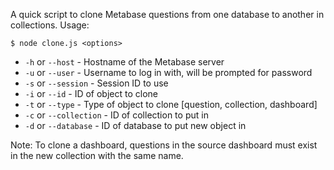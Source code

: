 A quick script to clone Metabase questions from one database to another in collections.  Usage:

```
$ node clone.js <options>
```

- `-h` or `--host` - Hostname of the Metabase server
- `-u` or `--user` - Username to log in with, will be prompted for password
- `-s` or `--session` - Session ID to use
- `-i` or `--id` - ID of object to clone
- `-t` or `--type` - Type of object to clone [question, collection, dashboard]
- `-c` or `--collection` - ID of collection to put in
- `-d` or `--database` - ID of database to put new object in

Note: To clone a dashboard, questions in the source dashboard must exist in the new collection with the same name.